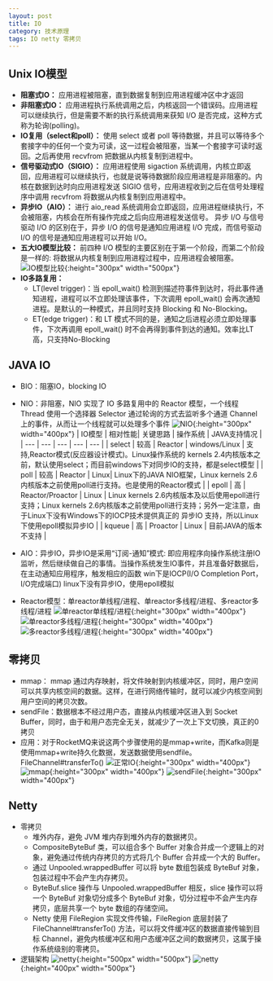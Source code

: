 ```yaml
---
layout: post
title: IO
category: 技术原理
tags: IO netty 零拷贝
---
```


## Unix IO模型
- **阻塞式IO：** 应用进程被阻塞，直到数据复制到应用进程缓冲区中才返回
- **非阻塞式IO：** 应用进程执行系统调用之后，内核返回一个错误码。应用进程可以继续执行，但是需要不断的执行系统调用来获知 I/O 是否完成，这种方式称为轮询(polling)。
- **IO复用（select和poll）：** 使用 select 或者 poll 等待数据，并且可以等待多个套接字中的任何一个变为可读，这一过程会被阻塞，当某一个套接字可读时返回。之后再使用 recvfrom 把数据从内核复制到进程中。
- **信号驱动式IO（SIGIO）：** 应用进程使用 sigaction 系统调用，内核立即返回，应用进程可以继续执行，也就是说等待数据阶段应用进程是非阻塞的。内核在数据到达时向应用进程发送 SIGIO 信号，应用进程收到之后在信号处理程序中调用 recvfrom 将数据从内核复制到应用进程中。
- **异步IO（AIO）：** 进行 aio_read 系统调用会立即返回，应用进程继续执行，不会被阻塞，内核会在所有操作完成之后向应用进程发送信号。 异步 I/O 与信号驱动 I/O 的区别在于，异步 I/O 的信号是通知应用进程 I/O 完成，而信号驱动 I/O 的信号是通知应用进程可以开始 I/O。
- **五大IO模型比较：** 前四种 I/O 模型的主要区别在于第一个阶段，而第二个阶段是一样的: 将数据从内核复制到应用进程过程中，应用进程会被阻塞。
![IO模型比较](https://someever.github.io/public/img/io_01.png){:height="300px" width="500px"} 
- **IO多路复用：**
    - LT(level trigger)：当 epoll_wait() 检测到描述符事件到达时，将此事件通知进程，进程可以不立即处理该事件，下次调用 epoll_wait() 会再次通知进程。是默认的一种模式，并且同时支持 Blocking 和 No-Blocking。 
    - ET(edge trigger)：和 LT 模式不同的是，通知之后进程必须立即处理事件，下次再调用 epoll_wait() 时不会再得到事件到达的通知。效率比LT高，只支持No-Blocking
## JAVA IO
- BIO：阻塞IO，blocking IO
- NIO：非阻塞，NIO 实现了 IO 多路复用中的 Reactor 模型，一个线程 Thread 使用一个选择器 Selector 通过轮询的方式去监听多个通道 Channel 上的事件，从而让一个线程就可以处理多个事件
![NIO](https://someever.github.io/public/img/io_02.png){:height="300px" width="400px"} 
| IO模型 | 相对性能| 关键思路 | 操作系统 | JAVA支持情况 |
| --- | --- | --- | --- | --- |
| select | 较高 | Reactor | windows/Linux | 支持,Reactor模式(反应器设计模式)。Linux操作系统的 kernels 2.4内核版本之前，默认使用select；而目前windows下对同步IO的支持，都是select模型 |
| poll | 较高 | Reactor | Linux| Linux下的JAVA NIO框架，Linux kernels 2.6内核版本之前使用poll进行支持。也是使用的Reactor模式 |
| epoll | 高 | Reactor/Proactor | Linux | Linux kernels 2.6内核版本及以后使用epoll进行支持；Linux kernels 2.6内核版本之前使用poll进行支持；另外一定注意，由于Linux下没有Windows下的IOCP技术提供真正的 异步IO 支持，所以Linux下使用epoll模拟异步IO |
| kqueue | 高 | Proactor | Linux | 目前JAVA的版本不支持 |
 
- AIO：异步IO，异步IO是采用“订阅-通知”模式: 即应用程序向操作系统注册IO监听，然后继续做自己的事情。当操作系统发生IO事件，并且准备好数据后，在主动通知应用程序，触发相应的函数
win下是IOCP(I/O Completion Port，I/O完成端口)
linux下没有异步IO，使用epoll模拟
- Reactor模型：单reactor单线程/进程、单reactor多线程/进程、多reactor多线程/进程
![单reactor单线程/进程](https://someever.github.io/public/img/io_03.png){:height="300px" width="400px"} 
![单reactor多线程/进程](https://someever.github.io/public/img/io_04.png){:height="300px" width="400px"} 
![多reactor多线程/进程](https://someever.github.io/public/img/io_05.png){:height="300px" width="400px"} 

## 零拷贝
- mmap：   mmap 通过内存映射，将文件映射到内核缓冲区，同时，用户空间可以共享内核空间的数据。这样，在进行网络传输时，就可以减少内核空间到用户空间的拷贝次数。
- sendFile：数据根本不经过用户态，直接从内核缓冲区进入到 Socket Buffer，同时，由于和用户态完全无关，就减少了一次上下文切换，真正的0拷贝
- 应用：对于RocketMQ来说这两个步骤使用的是mmap+write，而Kafka则是使用mmap+write持久化数据，发送数据使用sendfile。 FileChannel#transferTo() 
![正常IO](https://someever.github.io/public/img/io_06.png){:height="300px" width="400px"} 
![mmap](https://someever.github.io/public/img/io_07.png){:height="300px" width="400px"} 
![sendFile](https://someever.github.io/public/img/io_08.png){:height="300px" width="400px"} 

## Netty
- 零拷贝
    - 堆外内存，避免 JVM 堆内存到堆外内存的数据拷贝。
    - CompositeByteBuf 类，可以组合多个 Buffer 对象合并成一个逻辑上的对象，避免通过传统内存拷贝的方式将几个 Buffer 合并成一个大的 Buffer。
    - 通过 Unpooled.wrappedBuffer 可以将 byte 数组包装成 ByteBuf 对象，包装过程中不会产生内存拷贝。
    - ByteBuf.slice 操作与 Unpooled.wrappedBuffer 相反，slice 操作可以将一个 ByteBuf 对象切分成多个 ByteBuf 对象，切分过程中不会产生内存拷贝，底层共享一个 byte 数组的存储空间。
    - Netty 使用 FileRegion 实现文件传输，FileRegion 底层封装了 FileChannel#transferTo() 方法，可以将文件缓冲区的数据直接传输到目标 Channel，避免内核缓冲区和用户态缓冲区之间的数据拷贝，这属于操作系统级别的零拷贝。
- 逻辑架构
![netty](https://someever.github.io/public/img/io_09.png){:height="500px" width="500px"} 
![netty](https://someever.github.io/public/img/io_10.png){:height="400px" width="500px"} 

